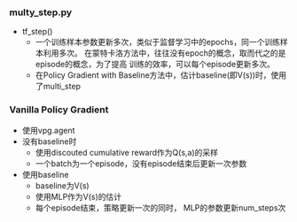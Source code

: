### multy_step.py
* tf_step()
    * 一个训练样本参数更新多次，类似于监督学习中的epochs，同一个训练样本利用多次。
      在蒙特卡洛方法中，往往没有epoch的概念，取而代之的是episode的概念，为了提高
      训练的效率，可以每个episode更新多次。
    * 在Policy Gradient with Baseline方法中，估计baseline(即V(s))时，使用了multi_step
### Vanilla Policy Gradient
* 使用vpg.agent
* 没有baseline时
    * 使用discouted cumulative reward作为Q(s,a)的采样
    * 一个batch为一个episode，没有episode结束后更新一次参数
* 使用baseline
    * baseline为V(s)
    * 使用MLP作为V(s)的估计
    * 每个episode结束，策略更新一次的同时， MLP的参数更新num_steps次
    